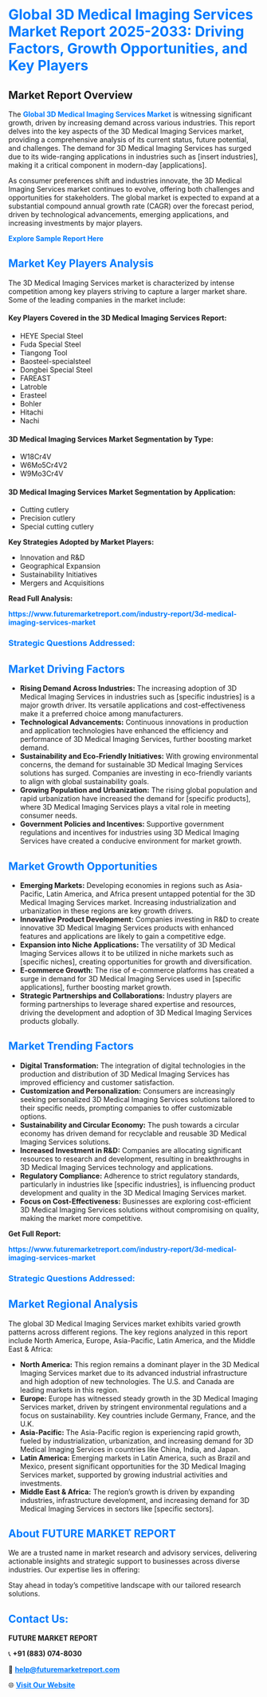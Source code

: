 <h1 style="color: #007BFF;">Global 3D Medical Imaging Services Market Report 2025-2033: Driving Factors, Growth Opportunities, and Key Players</h1>

<section id="overview">
<h2>Market Report Overview</h2>
<p>The <a href="https://www.futuremarketreport.com/industry-report/3d-medical-imaging-services-market" style="color: #007BFF; text-decoration: none;"><strong>Global 3D Medical Imaging Services Market</strong></a> is witnessing significant growth, driven by increasing demand across various industries. This report delves into the key aspects of the 3D Medical Imaging Services market, providing a comprehensive analysis of its current status, future potential, and challenges. The demand for 3D Medical Imaging Services has surged due to its wide-ranging applications in industries such as [insert industries], making it a critical component in modern-day [applications].</p>
<p>As consumer preferences shift and industries innovate, the 3D Medical Imaging Services market continues to evolve, offering both challenges and opportunities for stakeholders. The global market is expected to expand at a substantial compound annual growth rate (CAGR) over the forecast period, driven by technological advancements, emerging applications, and increasing investments by major players.</p>
</section>

<section id="overview">
<p><a href="https://www.futuremarketreport.com/request-sample/reportId=36912" style="color: #007BFF; text-decoration: none;"><strong>Explore Sample Report Here</strong></a></p>
</section>

<section id="key-players">
<h2 style="color: #007BFF;">Market Key Players Analysis</h2>
<p>The 3D Medical Imaging Services market is characterized by intense competition among key players striving to capture a larger market share. Some of the leading companies in the market include:</p>
<h4>Key Players Covered in the 3D Medical Imaging Services Report:</h4>
<ul><li>HEYE Special Steel</li><li>Fuda Special Steel</li><li>Tiangong Tool</li><li>Baosteel-specialsteel</li><li>Dongbei Special Steel</li><li>FAREAST</li><li>Latroble</li><li>Erasteel</li><li>Bohler</li><li>Hitachi</li><li>Nachi</li></ul>
<h4>3D Medical Imaging Services Market Segmentation by Type:</h4>
<ul><li>W18Cr4V</li><li>W6Mo5Cr4V2</li><li>W9Mo3Cr4V</li></ul>

<h4>3D Medical Imaging Services Market Segmentation by Application:</h4>
<ul><li>Cutting cutlery</li><li>Precision cutlery</li><li>Special cutting cutlery</li></ul>
<p><strong>Key Strategies Adopted by Market Players:</strong></p>
<ul>
<li>Innovation and R&D</li>
<li>Geographical Expansion</li>
<li>Sustainability Initiatives</li>
<li>Mergers and Acquisitions</li>
</ul>
</section>

<section>
<p><strong>Read Full Analysis: </strong></p><a href="https://www.futuremarketreport.com/industry-report/3d-medical-imaging-services-market" style="color: #007BFF; text-decoration: none;"><strong>https://www.futuremarketreport.com/industry-report/3d-medical-imaging-services-market</strong></a>
<h3 style="color: #007BFF;">Strategic Questions Addressed:</h3>
</section>

<section id="driving-factors">
<h2 style="color: #007BFF;">Market Driving Factors</h2>
<ul>
<li><strong>Rising Demand Across Industries:</strong> The increasing adoption of 3D Medical Imaging Services in industries such as [specific industries] is a major growth driver. Its versatile applications and cost-effectiveness make it a preferred choice among manufacturers.</li>
<li><strong>Technological Advancements:</strong> Continuous innovations in production and application technologies have enhanced the efficiency and performance of 3D Medical Imaging Services, further boosting market demand.</li>
<li><strong>Sustainability and Eco-Friendly Initiatives:</strong> With growing environmental concerns, the demand for sustainable 3D Medical Imaging Services solutions has surged. Companies are investing in eco-friendly variants to align with global sustainability goals.</li>
<li><strong>Growing Population and Urbanization:</strong> The rising global population and rapid urbanization have increased the demand for [specific products], where 3D Medical Imaging Services plays a vital role in meeting consumer needs.</li>
<li><strong>Government Policies and Incentives:</strong> Supportive government regulations and incentives for industries using 3D Medical Imaging Services have created a conducive environment for market growth.</li>
</ul>
</section>

<section id="growth-opportunities">
<h2 style="color: #007BFF;">Market Growth Opportunities</h2>
<ul>
<li><strong>Emerging Markets:</strong> Developing economies in regions such as Asia-Pacific, Latin America, and Africa present untapped potential for the 3D Medical Imaging Services market. Increasing industrialization and urbanization in these regions are key growth drivers.</li>
<li><strong>Innovative Product Development:</strong> Companies investing in R&D to create innovative 3D Medical Imaging Services products with enhanced features and applications are likely to gain a competitive edge.</li>
<li><strong>Expansion into Niche Applications:</strong> The versatility of 3D Medical Imaging Services allows it to be utilized in niche markets such as [specific niches], creating opportunities for growth and diversification.</li>
<li><strong>E-commerce Growth:</strong> The rise of e-commerce platforms has created a surge in demand for 3D Medical Imaging Services used in [specific applications], further boosting market growth.</li>
<li><strong>Strategic Partnerships and Collaborations:</strong> Industry players are forming partnerships to leverage shared expertise and resources, driving the development and adoption of 3D Medical Imaging Services products globally.</li>
</ul>
</section>

<section id="trending-factors">
<h2 style="color: #007BFF;">Market Trending Factors</h2>
<ul>
<li><strong>Digital Transformation:</strong> The integration of digital technologies in the production and distribution of 3D Medical Imaging Services has improved efficiency and customer satisfaction.</li>
<li><strong>Customization and Personalization:</strong> Consumers are increasingly seeking personalized 3D Medical Imaging Services solutions tailored to their specific needs, prompting companies to offer customizable options.</li>
<li><strong>Sustainability and Circular Economy:</strong> The push towards a circular economy has driven demand for recyclable and reusable 3D Medical Imaging Services solutions.</li>
<li><strong>Increased Investment in R&D:</strong> Companies are allocating significant resources to research and development, resulting in breakthroughs in 3D Medical Imaging Services technology and applications.</li>
<li><strong>Regulatory Compliance:</strong> Adherence to strict regulatory standards, particularly in industries like [specific industries], is influencing product development and quality in the 3D Medical Imaging Services market.</li>
<li><strong>Focus on Cost-Effectiveness:</strong> Businesses are exploring cost-efficient 3D Medical Imaging Services solutions without compromising on quality, making the market more competitive.</li>
</ul>
</section>

<section>
<p><strong>Get Full Report: </strong></p><a href="https://www.futuremarketreport.com/industry-report/3d-medical-imaging-services-market" style="color: #007BFF; text-decoration: none;"><strong>https://www.futuremarketreport.com/industry-report/3d-medical-imaging-services-market</strong></a>
<h3 style="color: #007BFF;">Strategic Questions Addressed:</h3>
</section>


<section id="regional-analysis">
<h2 style="color: #007BFF;">Market Regional Analysis</h2>
<p>The global 3D Medical Imaging Services market exhibits varied growth patterns across different regions. The key regions analyzed in this report include North America, Europe, Asia-Pacific, Latin America, and the Middle East & Africa:</p>
<ul>
<li><strong>North America:</strong> This region remains a dominant player in the 3D Medical Imaging Services market due to its advanced industrial infrastructure and high adoption of new technologies. The U.S. and Canada are leading markets in this region.</li>
<li><strong>Europe:</strong> Europe has witnessed steady growth in the 3D Medical Imaging Services market, driven by stringent environmental regulations and a focus on sustainability. Key countries include Germany, France, and the U.K.</li>
<li><strong>Asia-Pacific:</strong> The Asia-Pacific region is experiencing rapid growth, fueled by industrialization, urbanization, and increasing demand for 3D Medical Imaging Services in countries like China, India, and Japan.</li>
<li><strong>Latin America:</strong> Emerging markets in Latin America, such as Brazil and Mexico, present significant opportunities for the 3D Medical Imaging Services market, supported by growing industrial activities and investments.</li>
<li><strong>Middle East & Africa:</strong> The region’s growth is driven by expanding industries, infrastructure development, and increasing demand for 3D Medical Imaging Services in sectors like [specific sectors].</li>
</ul>
</section>

<footer>
<h2 style="color: #007BFF;">About FUTURE MARKET REPORT</h2>
<p>We are a trusted name in market research and advisory services, delivering actionable insights and strategic support to businesses across diverse industries. Our expertise lies in offering:</p>

<p>Stay ahead in today’s competitive landscape with our tailored research solutions.</p>

<h2 style="color: #007BFF;">Contact Us:</h2>
<p><strong>FUTURE MARKET REPORT</strong></p>
<p>📞 <strong>+91 (883) 074-8030</strong></p>
<p>📧 <strong><a href="mailto:help@futuremarketreport.com" style="color: #007BFF;">help@futuremarketreport.com</a></strong></p>
<p>🌐 <strong><a href="https://www.futuremarketreport.com/" style="color: #007BFF;">Visit Our Website</a></strong></p>
</footer>